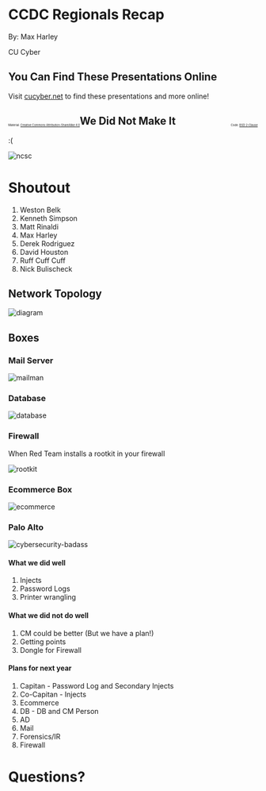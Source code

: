 # CCDC Regionals Recap

By: Max Harley

CU Cyber


## You Can Find These Presentations Online

Visit [cucyber.net](https://cucyber.net/) to find these presentations and more online!

<span style="padding-top: 6em; font-size: 0.4em; float: left;">Material: <a href="https://tldrlegal.com/license/creative-commons-attribution-sharealike-4.0-international-(cc-by-sa-4.0)">Creative Commons Attribution-ShareAlike 4.0</a></span><span style="padding-top: 6em; font-size: 0.4em; float: right;">Code: <a href="https://tldrlegal.com/license/bsd-2-clause-license-(freebsd)">BSD 2-Clause</a></span>



## We Did Not Make It

:(



![ncsc](sales-competition.jpg)




# Shoutout

1. Weston Belk
2. Kenneth Simpson
3. Matt Rinaldi
4. Max Harley
5. Derek Rodriguez
6. David Houston
7. Ruff Cuff Cuff
8. Nick Bulischeck



## Network Topology


![diagram](diagram.png)



## Boxes


### Mail Server

![mailman](mailman-small.png)


### Database

![database](database.png)


### Firewall

When Red Team installs a rootkit in your firewall

![rootkit](rootkit.png)


### Ecommerce Box

![ecommerce](ecommerce.png)


### Palo Alto

![cybersecurity-badass](cybersecurity-badass.png)



#### What we did well

1. Injects
2. Password Logs
3. Printer wrangling


#### What we did not do well

1. CM could be better (But we have a plan!)
2. Getting points
3. Dongle for Firewall


#### Plans for next year

1. Capitan - Password Log and Secondary Injects
2. Co-Capitan - Injects
3. Ecommerce
4. DB - DB and CM Person
5. AD
6. Mail
7. Forensics/IR
8. Firewall


# Questions?
